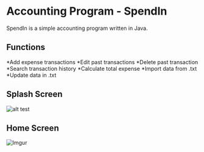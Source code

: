 # Accounting Program - SpendIn 

SpendIn is a simple accounting program written in Java.

## Functions

*Add expense transactions
*Edit past transactions
*Delete past transaction
*Search transaction history
*Calculate total expense
*Import data from .txt
*Update data in .txt

## Splash Screen

![alt test](https://imgur.com/9OTjbIj)

## Home Screen 
![Imgur](https://i.imgur.com/t8zcyQI.jpg)
